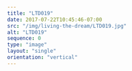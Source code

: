```yaml
---
title: "LTD019"
date: 2017-07-22T10:45:46-07:00
src: "/img/living-the-dream/LTD019.jpg"
alt: "LTD019"
sequence: 0
type: "image"
layout: "single"
orientation: "vertical"
---
```

